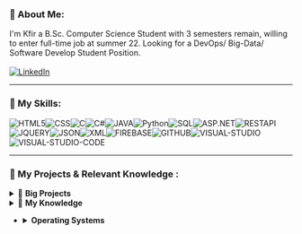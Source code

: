 <!-- About Me -->
### 🦁 About Me:
I'm Kfir a B.Sc. Computer Science Student with 3 semesters remain, willing to enter full-time job at summer 22. Looking for a DevOps/ Big-Data/ Software Develop Student Position.
<br/><br/>[![LinkedIn](https://img.shields.io/badge/linkedin-%230077B5.svg?&style=for-the-badge&logo=linkedin&logoColor=white)](https://www.linkedin.com/in/kfir-gisman) 
<!--END About me -->

---

<!-- My skills -->
### 🔧 My Skills:
![HTML5](https://img.icons8.com/color/30/html-5.png)![CSS](https://img.icons8.com/color/30/css.png)![C](https://img.icons8.com/color/30/c.png)![C#](https://img.icons8.com/color/30/c-sharp-logo.png)![JAVA](https://img.icons8.com/color/30/java.png)![Python](https://img.icons8.com/color/30/python.png)![SQL](https://img.icons8.com/color/30/sql.png)![ASP.NET](https://img.icons8.com/color/30/asp.png)![RESTAPI](https://img.icons8.com/color/30/rest-api.png)![JQUERY](https://img.icons8.com/ios/30/000000/jquery.png)![JSON](https://img.icons8.com/color/30/json.png)![XML](https://img.icons8.com/color/30/xml.png)![FIREBASE](https://img.icons8.com/color/30/firebase.png)![GITHUB](https://img.icons8.com/color/30/github.png)![VISUAL-STUDIO](https://img.icons8.com/color/30/visual-studio.png)![VISUAL-STUDIO-CODE](https://img.icons8.com/color/30/visual-studio-code-2019.png)
<!-- END My skills -->

---

<!-- My Projects -->
### 🧷 My Projects & Relevant Knowledge :
<details>
    <summary>&#128240 <b>Big Projects</b></summary><br/>

<!-- My Projects -LIST:START -->
- [Hack IDC 21 ](https://github.com/Kfir-G/HackIDC21_Project)
- [Nightclub Management Tool Project](https://github.com/Kfir-G/Final_Project_Java)
- [Monopoly Game](https://github.com/Kfir-G/Monopoly-Game)
</details>
<!-- My Projects-LIST:END -->

<!-- My Knowledge-LIST:START -->
<details>
    <summary>🔬 <b>My Knowledge</b></summary><br/>

- <details>
    <summary><b>Back & Front End</b></summary><br/>
    - HTML 
    - CSS
    - ASP.NET
    - API rest
    - AJAX
    - JSON
    - XML
    - Firebase
    - Web API
    - CCEC
    - No-SQL
    - Data Set
  </details>

- <details>
    <summary><b>Big-Data</b></summary><br/>
    knowledge at data analytics life cycle, data preparation, linear and logistic regression, classification and evaluation, random forests, decision trees, KNN, SVM, unsupervised algorithms, using GoogleColab.
  </details>
    
- <details>
    <summary><b>Computer Architecture</b></summary><br/>
    learning Combinational Building Blocks such as Multiplexers, Decoders, Latches and Flip-Flops: SR Latch, D Latch D Flip-Flop, Register, MIPS R2000 language and single cycle architecture.
  </details>
    
 - <details>
    <summary><b>Operating Systems</b></summary><br/>
    learning operating systems structure (kernel approaches, dual mode operations, preemptive/non-preemptive OS’s), processes and threads (client-server systems, RPC, pipes, threads dispatching, high-level of thread scheduling), synchronization and mutual exclusion, deadlocks, CPU thread-scheduling (scheduling algorithms and priorities, Mars-Rover project, starvation). Codding in Java and C# in WIN32 API.
  </details>
    
 - <details>
    <summary><b>Operating Systems</b></summary><br/>
    learning operating systems structure (kernel approaches, dual mode operations, preemptive/non-preemptive OS’s), processes and threads (client-server systems, RPC, pipes, threads dispatching, high-level of thread scheduling), synchronization and mutual exclusion, deadlocks, CPU thread-scheduling (scheduling algorithms and priorities, Mars-Rover project, starvation). Codding in Java and C# in WIN32 API.
  </details>
    
<!-- My Knowledge-LIST:END -->
</details>
